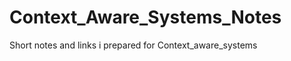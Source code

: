 # Context_Aware_Systems_Notes
Short notes and links i prepared for Context_aware_systems
[](https://github.com/danieldizzy/Context_Aware_Systems_Notes.git)
